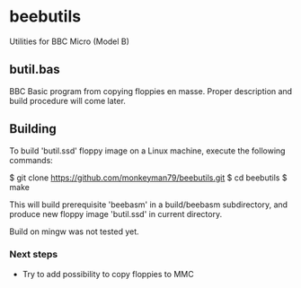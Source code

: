 # beebutils
Utilities for BBC Micro (Model B)

## butil.bas
BBC Basic program from copying floppies en masse. Proper description and build procedure will come later.

## Building

To build 'butil.ssd' floppy image on a Linux machine, execute the following commands:

 $ git clone https://github.com/monkeyman79/beebutils.git
 $ cd beebutils
 $ make

This will build prerequisite 'beebasm' in a build/beebasm subdirectory, and
produce new floppy image 'butil.ssd' in current directory.

Build on mingw was not tested yet.

### Next steps

* Try to add possibility to copy floppies to MMC
